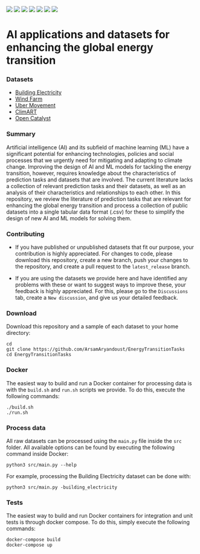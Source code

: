 <img src="https://img.shields.io/badge/BuildingElectricity-ready-blue"/> <img src="https://img.shields.io/badge/WindFarm-ready-blue"/> <img src="https://img.shields.io/badge/GenerationScheduling-preparing-red"/> <img src="https://img.shields.io/badge/UberMovement-ready-blue"/> <img src="https://img.shields.io/badge/ClimART-ready-blue"/> <img src="https://img.shields.io/badge/ClimateDownscaling-preparing-red"/> <img src="https://img.shields.io/badge/OpenCatalyst-preparing-red"/>

# AI applications and datasets for enhancing the global energy transition

### Datasets

* [Building Electricity](https://github.com/ArsamAryandoust/EnergyTransitionTasks/tree/master/datasets/BuildingElectricity)
* [Wind Farm](https://github.com/ArsamAryandoust/EnergyTransitionTasks/tree/master/datasets/WindFarm)
* [Uber Movement](https://github.com/ArsamAryandoust/EnergyTransitionTasks/tree/master/datasets/UberMovement)
* [ClimART](https://github.com/ArsamAryandoust/EnergyTransitionTasks/tree/master/datasets/ClimART)
* [Open Catalyst](https://github.com/ArsamAryandoust/EnergyTransitionTasks/tree/master/datasets/OpenCatalyst)


### Summary
 
Artificial intelligence (AI) and its subfield of machine learning (ML) have a 
significant potential for enhancing technologies, policies and social processes 
that we urgently need for mitigating and adapting to climate change. Improving the 
design of AI and ML models for tackling the energy transition, however, requires 
knowledge about the characteristics of prediction tasks and datasets that are involved. 
The current literature lacks a collection of relevant prediction tasks and their 
datasets, as well as an analysis of their characteristics and relationships to each 
other. In this repository, we review the literature of prediction tasks that are 
relevant for enhancing the global energy transition and process a collection of 
public datasets into a single tabular data format (.csv) for these to simplify the 
design of new AI and ML models for solving them.


### Contributing

* If you have published or unpublished datasets that fit our purpose, your contribution
is highly appreciated. For changes to code, please download this repository, create 
a new branch, push your changes to the repository, and create a pull request to 
the `latest_release` branch.

* If you are using the datasets we provide here and have identified any problems 
with these or want to suggest ways to improve these, your feedback is highly 
appreciated. For this, please go to the `Discussions` tab, create a `New discussion`,
and give us your detailed feedback.


### Download

Download this repository and a sample of each dataset to your home directory:

```
cd 
git clone https://github.com/ArsamAryandoust/EnergyTransitionTasks
cd EnergyTransitionTasks
```


### Docker

The easiest way to build and run a Docker container for processing data is with 
the `build.sh` and `run.sh` scripts we provide. To do this, execute the following 
commands:

```
./build.sh
./run.sh
```


### Process data

All raw datasets can be processed using the `main.py` file inside the `src` folder.
All available options can be found by executing the following command inside Docker:
```
python3 src/main.py --help
```

For example, processing the Building Electricity dataset can be done with:
```
python3 src/main.py -building_electricity
```


### Tests

The easiest way to build and run Docker containers for integration and unit tests
is through docker compose. To do this, simply execute the following commands:
```
docker-compose build
docker-compose up
```



